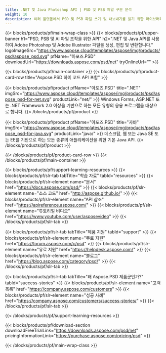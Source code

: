 ```yaml
---
title: .NET 및 Java Photoshop API | PSD 및 PSB 파일 구문 분석
weight: 10
description: 여러 플랫폼에서 PSD 및 PSB 파일 쓰기 및 내보내기를 읽기 위한 라이브러리입니다. Photoshop을 설치하지 않고 레이어를 추출하고 조작합니다.
---
```


{{< blocks/products/pf/main-wrap-class >}}
{{< blocks/products/pf/upper-banner h1="PSD, PSB 및 AI 파일 조작을 위한 API" h2=".NET 및 Java API를 사용하여 Adobe Photoshop 및 Adobe Illustrator 파일을 생성, 편집 및 변환합니다." logoImageSrc="https://www.aspose.cloud/templates/aspose/img/products/psd/aspose_psd.svg" pfName="아포즈.PSD" downloadUrl="https://downloads.aspose.com/psd/net" tryOnlineUrl="" >}}

{{< blocks/products/pf/main-container >}}
{{< blocks/products/pf/product-card-row title="Aspose.PSD 하이 코드 API 포함" >}}

{{< blocks/products/pf/product pfName="아포즈.PSD" title=".NET" imgSrc="https://www.aspose.cloud/templates/aspose/img/products/psd/aspose_psd-for-net.svg" productLink="net/" >}}
Windows Forms, ASP.NET 또는 .NET Framework 2.0 이상을 기반으로 하는 모든 유형의 응용 프로그램을 대상으로 합니다.
{{< /blocks/products/pf/product >}}

{{< blocks/products/pf/product pfName="아포즈.PSD" title="자바" imgSrc="https://www.aspose.cloud/templates/aspose/img/products/psd/aspose_psd-for-java.svg" productLink="java/" >}}
데스크탑, 웹 또는 Java SE 또는 EE를 기반으로 하는 모든 종류의 애플리케이션을 위한 기본 Java API.
{{< /blocks/products/pf/product >}}

{{< /blocks/products/pf/product-card-row >}}
{{< /blocks/products/pf/main-container >}}

{{< blocks/products/pf/support-learning-resources >}}
{{< blocks/products/pf/slr-tab tabTitle="학습 자료" tabId="resources" >}}
{{< blocks/products/pf/slr-element name="문서" href="https://docs.aspose.com/psd/" >}}
{{< blocks/products/pf/slr-element name="소스 코드" href="http://aspose.github.io/" >}}
{{< blocks/products/pf/slr-element name="API 참조" href="https://apireference.aspose.com/" >}}
{{< blocks/products/pf/slr-element name="튜토리얼 비디오" href="https://www.youtube.com/user/asposevideo" >}}
{{< /blocks/products/pf/slr-tab >}}

{{< blocks/products/pf/slr-tab tabTitle="제품 지원" tabId="support" >}}
{{< blocks/products/pf/slr-element name="무료 지원" href="https://forum.aspose.com/c/psd" >}}
{{< blocks/products/pf/slr-element name="유료 지원" href="https://helpdesk.aspose.com/" >}}
{{< blocks/products/pf/slr-element name="블로그" href="https://blog.aspose.com/category/psd/" >}}
{{< /blocks/products/pf/slr-tab >}}

{{< blocks/products/pf/slr-tab tabTitle="왜 Aspose.PSD 제품군인가?" tabId="success-stories" >}}
{{< blocks/products/pf/slr-element name="고객 목록" href="https://company.aspose.com/customers" >}}
{{< blocks/products/pf/slr-element name="성공 사례" href="https://company.aspose.com/customers/success-stories/" >}}
{{< /blocks/products/pf/slr-tab >}}

{{< /blocks/products/pf/support-learning-resources >}}

{{< blocks/products/pf/download-section downloadFreeTrialLink="https://downloads.aspose.com/psd/net" pricingInformationLink="https://purchase.aspose.com/pricing/psd" >}}

{{< /blocks/products/pf/main-wrap-class >}}
